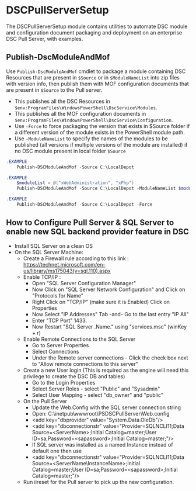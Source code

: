 # DSCPullServerSetup

The DSCPullServerSetup module contains utilities to automate DSC module and
configuration document packaging and deployment on an enterprise DSC Pull
Server, with examples.

## Publish-DscModuleAndMof

Use `Publish-DscModuleAndMof` cmdlet to package a module containing DSC Resources
that are present in `$Source` or in `$ModuleNameList` into zip files with version
info, then publish them with MOF configuration documents that are present
in `$Source` to the Pull server.

- This publishes all the DSC Resources in `$env:ProgramFiles\WindowsPowerShell\DscService\Modules`.
- This publishes all the MOF configuration documents in `$env:ProgramFiles\WindowsPowerShell\DscService\Configuration`.
- Use `-Force` to force packaging the version that exists in $Source folder if
  a different version of the module exists in the PowerShell module path.
- Use `-ModuleNameList` to specify the names of the modules to be published (all
  versions if multiple versions of the module are installed) if no DSC module
  present in local folder `$Source`

```powershell
.EXAMPLE
    Publish-DSCModuleAndMof -Source C:\LocalDepot

.EXAMPLE
    $moduleList = @("xWebAdministration", "xPhp")
    Publish-DSCModuleAndMof -Source C:\LocalDepot -ModuleNameList $moduleList

.EXAMPLE
    Publish-DSCModuleAndMof -Source C:\LocalDepot -Force
```

## How to Configure Pull Server & SQL Server to enable new SQL backend provider feature in DSC

- Install SQL Server on a clean OS
- On the SQL Server Machine:
  - Create a Firewall rule according to this link : https://technet.microsoft.com/en-us/library/ms175043(v=sql.110).aspx
  - Enable TCP/IP :
    - Open "SQL Server Configuration Manager"
    - Now Click on "SQL Server Network Configuration" and Click on "Protocols for Name"
    - Right Click on "TCP/IP" (make sure it is Enabled) Click on Properties
    - Now Select "IP Addresses" Tab -and- Go to the last entry "IP All"
    - Enter "TCP Port" 1433.
    - Now Restart "SQL Server .Name." using "services.msc" (winKey + r)
  - Enable Remote Connections to the SQL Server
    - Go to Server Properties
    - Select Connections
    - Under the Remote server connections - Click the check box next to "Allow remote connections to this server"
  - Create a new User login (This is required as the engine will need this privilege to create the DSC DB and tables)
    - Go to the Login Properties
    - Select Server Roles - select "Public" and "Sysadmin"
    - Select User Mapping - select "db_owner" and "public"
  - On the Pull Server
    - Update the Web.Config with the SQL server connection string
    - Open: C:\inetpub\wwwroot\PSDSCPullServer\Web.config
    - &lt;add key="dbprovider" value="System.Data.OleDb"/&gt;
    - &lt;add key="dbconnectionstr" value="Provider=SQLNCLI11;Data Source=&lt;ServerName&gt;;Initial Catalog=master;User ID=sa;Password=&lt;sapassword&gt;;Initial Catalog=master;"/&gt;
    - If SQL server was installed as a named Instance instead of default one then use
    - &lt;add key="dbconnectionstr" value="Provider=SQLNCLI11;Data Source=&lt;ServerName\InstanceName&gt;;Initial Catalog=master;User ID=sa;Password=&lt;sapassword&gt;;Initial Catalog=master;"/&gt;
  - Run iireset for the Pull server to pick up the new configuration.
